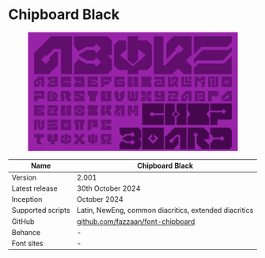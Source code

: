 # Chipboard Black



<div data-full-width="true"><figure><img src="../../.gitbook/assets/Chipboard Black Font Cover landscape.svg" alt=""><figcaption></figcaption></figure></div>

| Name              | Chipboard Black                                                                             |
| ----------------- | ------------------------------------------------------------------------------------ |
| Version           | 2.001                                                                                |
| Latest release    | 30th October 2024                                                                    |
| Inception         | October 2024                                                                         |
| Supported scripts | Latin, NewEng, common diacritics, extended diacritics                                |
| GitHub            | [github.com/fazzaan/font-chipboard](https://github.com/fazzaan/font-chipboard) |
| Behance           | -                                                                                    |
| Font sites        | -                                                                                    |

